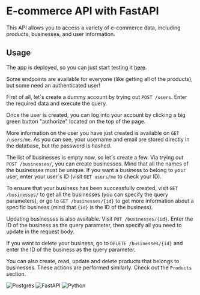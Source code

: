 
# E-commerce API with FastAPI

This API allows you to access a variety of e-commerce data, including products, businesses, and user information.


## Usage


The app is deployed, so you can just start testing it [here](https://jm5zb9.deta.dev/docs).

Some endpoints are available for everyone (like getting all of the products), but some need an authenticated user!

First of all, let\`s create a dummy account by trying out `POST /users`. Enter the required data and execute the query.

Once the user is created, you can log into your account by clicking a big green button "authorize" located on the top of the page.



More information on the user you have just created is available on `GET /users/me`. As you can see, your username and email are stored directly in the database, but the password is hashed.

The list of businesses is empty now, so let\`s create a few. Via trying out `POST /businesses/`, you can create businesses. Mind that all the names of the businesses must be unique. If you want a business to belong to your user, enter your user\`s ID (visit `GET users/me` to check your ID).

To ensure that your business has been successfully created, visit `GET /businesses/` to get all the businesses (you can specify the query parameters), or go to `GET /businesses/{id}` to get more information about a specific business (mind that `{id}` is the ID of the business).

Updating businesses is also available. Visit `PUT /businesses/{id}`. Enter the ID of the business as the query parameter, then specify all you need to update in the request body.

If you want to delete your business, go to `DELETE /businesses/{id}` and enter the ID of the business as the query parameter.

You can also create, read, update and delete products that belongs to businesses. These actions are performed similarly. Check out the `Products` section.

![Postgres](https://img.shields.io/badge/postgres-%23316192.svg?style=for-the-badge&logo=postgresql&logoColor=white)
![FastAPI](https://img.shields.io/badge/FastAPI-005571?style=for-the-badge&logo=fastapi)
![Python](https://img.shields.io/badge/python-3670A0?style=for-the-badge&logo=python&logoColor=ffdd54)
